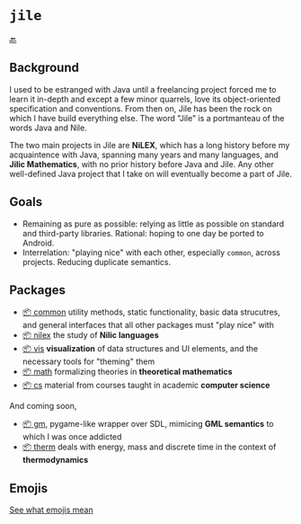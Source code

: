 # `jile`

[:back:](../../readme.md)

## Background

I used to be estranged with Java until a freelancing project forced me to learn it in-depth and except a few minor quarrels, love its object-oriented specification and conventions. From then on, Jile has been the rock on which I have build everything else. The word "Jile" is a portmanteau of the words Java and Nile.

The two main projects in Jile are **NiLEX**, which has a long history before my acquaintence with Java, spanning many years and many languages, and **Jilic Mathematics**, with no prior history before Java and Jile. Any other well-defined Java project that I take on will eventually become a part of Jile.

## Goals

- Remaining as pure as possible: relying as little as possible on standard and third-party libraries. Rational: hoping to one day be ported to Android.
- Interrelation: "playing nice" with each other, especially `common`, across projects. Reducing duplicate semantics.

## Packages

- [:package: common](common/readme.md) utility methods, static functionality, basic data strucutres, and general interfaces that all other packages must "play nice" with
- [:package: nilex](nilex/readme.md) the study of **Nilic languages**
- [:package: vis](vis/readme.md) **visualization** of data structures and UI elements, and the necessary tools for "theming" them
- [:package: math](math/readme.md) formalizing theories in **theoretical mathematics**
- [:package: cs](cs/readme.md) material from courses taught in academic **computer science**

And coming soon,

- [:package: gm](TODO), pygame-like wrapper over SDL, mimicing **GML semantics** to which I was once addicted
- [:package: therm](TODO) deals with energy, mass and discrete time in the context of **thermodynamics**

## Emojis

[See what emojis mean](emojis.md)
